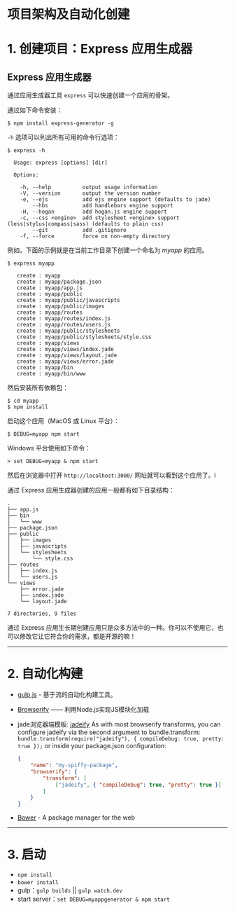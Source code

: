 # 项目架构及自动化创建

# 1. 创建项目：Express 应用生成器

<section class="content">    
<h1 id="express-">Express 应用生成器</h1>

<p>通过应用生成器工具 <code>express</code> 可以快速创建一个应用的骨架。</p>

<p>通过如下命令安装：</p>

<pre class="language-sh"><code class="language-sh">$ npm install express-generator -g
</code></pre>

<p><code>-h</code> 选项可以列出所有可用的命令行选项：</p>

<pre class="language-sh"><code class="language-sh">$ express -h

  Usage: express [options] [dir]

  Options:

    -h, --help          output usage information
    -V, --version       output the version number
    -e, --ejs           add ejs engine support (defaults to jade)
        --hbs           add handlebars engine support
    -H, --hogan         add hogan.js engine support
    -c, --css &lt;engine&gt;  add stylesheet &lt;engine&gt; support (less|stylus|compass|sass) (defaults to plain css)
        --git           add .gitignore
    -f, --force         force on non-empty directory
</code></pre>

<p>例如，下面的示例就是在当前工作目录下创建一个命名为 <em>myapp</em> 的应用。</p>

<pre class="language-sh"><code class="language-sh">$ express myapp

   create : myapp
   create : myapp/package.json
   create : myapp/app.js
   create : myapp/public
   create : myapp/public/javascripts
   create : myapp/public/images
   create : myapp/routes
   create : myapp/routes/index.js
   create : myapp/routes/users.js
   create : myapp/public/stylesheets
   create : myapp/public/stylesheets/style.css
   create : myapp/views
   create : myapp/views/index.jade
   create : myapp/views/layout.jade
   create : myapp/views/error.jade
   create : myapp/bin
   create : myapp/bin/www
</code></pre>

<p>然后安装所有依赖包：</p>

<pre class="language-sh"><code class="language-sh">$ cd myapp 
$ npm install
</code></pre>

<p>启动这个应用（MacOS 或 Linux 平台）：</p>

<pre class="language-sh"><code class="language-sh">$ DEBUG=myapp npm start
</code></pre>

<p>Windows 平台使用如下命令：</p>

<pre class="language-sh"><code class="language-sh">&gt; set DEBUG=myapp &amp; npm start
</code></pre>

<p>然后在浏览器中打开 <code>http://localhost:3000/</code> 网址就可以看到这个应用了。i</p>

<p>通过 Express 应用生成器创建的应用一般都有如下目录结构：</p>

<pre class="language-sh"><code class="language-sh">.
├── app.js
├── bin
│&nbsp;&nbsp; └── www
├── package.json
├── public
│&nbsp;&nbsp; ├── images
│&nbsp;&nbsp; ├── javascripts
│&nbsp;&nbsp; └── stylesheets
│&nbsp;&nbsp;     └── style.css
├── routes
│&nbsp;&nbsp; ├── index.js
│&nbsp;&nbsp; └── users.js
└── views
    ├── error.jade
    ├── index.jade
    └── layout.jade

7 directories, 9 files
</code></pre>

<div class="doc-box doc-info">
  <p>通过 Express 应用生长期创建应用只是众多方法中的一种。你可以不使用它，也可以修改它让它符合你的需求，都是开源的嘛！</p>
</div>
</section>

---------------------------------------------
# 2. 自动化构建

- [gulp.js](http://www.gulpjs.com.cn/) - 基于流的自动化构建工具。

- [Browserify](http://browserify.org/) —— 利用Node.js实现JS模块化加载

- jade浏览器端模板: [jadeify](https://github.com/domenic/jadeify#configuration)
  As with most browserify transforms, you can configure jadeify via the second argument to bundle.transform:                                                             
  `bundle.transform(require("jadeify"), { compileDebug: true, pretty: true });`
  or inside your package.json configuration:
  ```json
  {
      "name": "my-spiffy-package",
      "browserify": {
          "transform": [
              ["jadeify", { "compileDebug": true, "pretty": true }]
          ]
      }
  }
  ```

- [Bower](https://bower.io/) - A package manager for the web  
---------------------------------------------

# 3. 启动
- `npm install`
- `bower install`
- gulp：`gulp builds` || `gulp watch.dev`
- start server：`set DEBUG=myappgenerator & npm start`